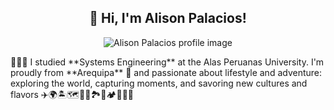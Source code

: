 <h2 align="center">👋 Hi, I'm Alison Palacios! </h2>  
  <p align="center">
  <img src="https://github.com/user-attachments/assets/5138077a-0bc8-405b-8400-7cff10d246d1" alt="Alison Palacios profile image" />
</p>

<p>
👩🏻‍🎓 I studied **Systems Engineering** at the Alas Peruanas University. I'm proudly from **Arequipa** 📍 and passionate about lifestyle and adventure: exploring the world, capturing moments, and savoring new cultures and flavors ✈️🌍🏝️🗺️🚂🗽🏞️🚢🏕️📸🍲🎢
</p>


